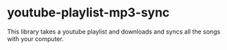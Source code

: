youtube-playlist-mp3-sync
=========================

This library takes a youtube playlist and downloads and syncs all the songs with your computer.
